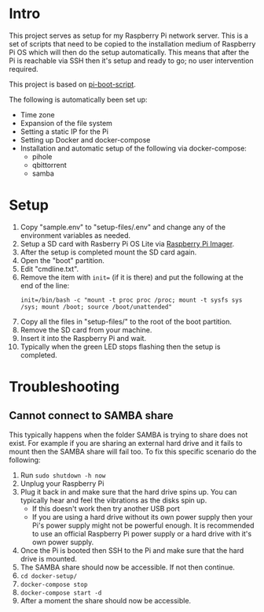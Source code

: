 # Intro

This project serves as setup for my Raspberry Pi network server. This is a
set of scripts that need to be copied to the installation medium of Raspberry
Pi OS which will then do the setup automatically. This means that after the Pi
is reachable via SSH then it's setup and ready to go; no user intervention
required.

This project is based on [pi-boot-script](https://gitlab.com/JimDanner/pi-boot-script/-/tree/master).

The following is automatically been set up:

- Time zone
- Expansion of the file system
- Setting a static IP for the Pi
- Setting up Docker and docker-compose
- Installation and automatic setup of the following via docker-compose:
  - pihole
  - qbittorrent
  - samba

# Setup

1. Copy "sample.env" to "setup-files/.env" and change any of the environment
   variables as needed.
2. Setup a SD card with Rasberry Pi OS Lite via
   [Raspberry Pi Imager](https://www.raspberrypi.org/software/).
3. After the setup is completed mount the SD card again.
4. Open the "boot" partition.
5. Edit "cmdline.txt".
6. Remove the item with `init=` (if it is there) and put the following at the
   end of the line:
   ```
   init=/bin/bash -c "mount -t proc proc /proc; mount -t sysfs sys /sys; mount /boot; source /boot/unattended"
   ```
7. Copy all the files in "setup-files/" to the root of the boot partition.
8. Remove the SD card from your machine.
9. Insert it into the Raspberry Pi and wait.
10. Typically when the green LED stops flashing then the setup is completed.

# Troubleshooting

## Cannot connect to SAMBA share

This typically happens when the folder SAMBA is trying to share does not exist.
For example if you are sharing an external hard drive and it fails to mount then
the SAMBA share will fail too. To fix this specific scenario do the following:

1. Run `sudo shutdown -h now`
2. Unplug your Raspberry Pi
3. Plug it back in and make sure that the hard drive spins up. You can typically
   hear and feel the vibrations as the disks spin up.
   - If this doesn't work then try another USB port
   - If you are using a hard drive without its own power supply then your Pi's
     power supply might not be powerful enough. It is recommended to use an
     official Raspberry Pi power supply or a hard drive with it's own power
     supply.
4. Once the Pi is booted then SSH to the Pi and make sure that the hard drive
   is mounted.
5. The SAMBA share should now be accessible. If not then continue.
6. `cd docker-setup/`
7. `docker-compose stop`
8. `docker-compose start -d`
9. After a moment the share should now be accessible.
